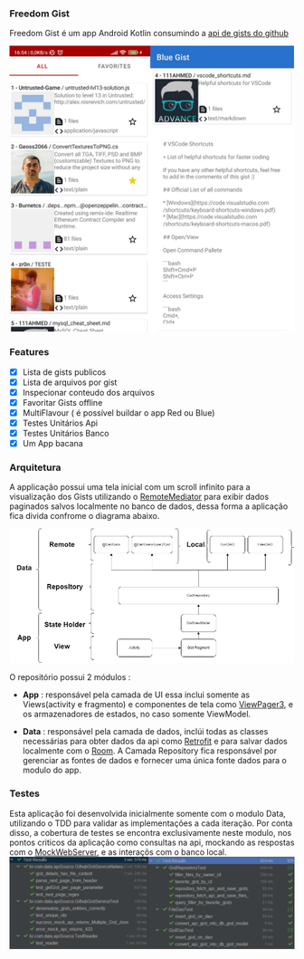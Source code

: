 ### Freedom Gist

Freedom Gist é um app Android Kotlin consumindo a [api de gists do github]( https://developer.github.com/v3/gists/#list%E2%80%90all%E2%80%90public%E2%80%90gists)

![Alt text](screen.png)
### Features
  - [X] Lista de gists publicos
  - [X] Lista de arquivos por gist
  - [X] Inspecionar conteudo dos arquivos
  - [X] Favoritar Gists offline
  - [X] MultiFlavour ( é possível buildar o app Red ou Blue)
  - [X] Testes Unitários Api
  - [X] Testes Unitários Banco
  - [X] Um App bacana

### Arquitetura
A applicação possui uma tela inicial com um scroll infinito para a visualização dos Gists utilizando o [RemoteMediator](https://developer.android.com/topic/libraries/architecture/paging/v3-network-db) para exibir dados paginados salvos localmente no banco de dados, dessa forma a aplicação fica divida confrome o diagrama abaixo.

![Alt text](diagram.jpg)

O repositório possui 2 módulos :
- <b>App</b> : responsável pela camada de UI essa inclui somente as Views(activity e fragmento) e componentes de tela como [ViewPager3](https://developer.android.com/training/animation/screen-slide), e os armazenadores de estados, no caso somente ViewModel.

- <b>Data</b> : responsável pela camada de dados, inclúi todas as classes necessárias para obter dados da api como [Retrofit](https://square.github.io/retrofit/) e para salvar dados localmente com o [Room](https://developer.android.com/training/data-storage/room). A Camada Repository fica responsável por gerenciar as fontes de dados e fornecer uma única fonte dados para o modulo do app.

### Testes
Esta aplicação foi desenvolvida inicialmente somente com o modulo Data, utilizando o TDD para validar as implementações a cada iteração. Por conta disso, a cobertura de testes se encontra exclusivamente neste modulo, nos pontos criticos da aplicação como consultas na api, mockando as respostas com o [MockWebServer](https://github.com/square/okhttp/tree/master/mockwebserver), e as interaçõs com o banco local.
![Alt text](tests.png)

